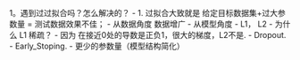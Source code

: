 1。遇到过过拟合吗？怎么解决的？
	- 1. 过拟合大致就是 给定目标数据集+过大参数量 = 测试数据效果不佳；
		- 从数据角度 数据增广 
		- 从模型角度
			- L1， L2
				- 为什么 L1 稀疏？
					- 因为 在接近0处的导数是正负1，很大的梯度，L2不是.
			- Dropout.
			- Early_Stoping.
			- 更少的参数量（模型结构简化）